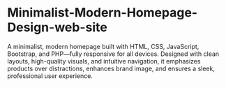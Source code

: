 # Minimalist-Modern-Homepage-Design-web-site
A minimalist, modern homepage built with HTML, CSS, JavaScript, Bootstrap, and PHP—fully responsive for all devices. Designed with clean layouts, high-quality visuals, and intuitive navigation, it emphasizes products over distractions, enhances brand image, and ensures a sleek, professional user experience.
